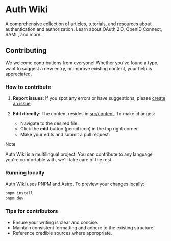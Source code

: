 # Auth Wiki

A comprehensive collection of articles, tutorials, and resources about authentication and authorization. Learn about OAuth 2.0, OpenID Connect, SAML, and more.

## Contributing

We welcome contributions from everyone! Whether you’ve found a typo, want to suggest a new entry, or improve existing content, your help is appreciated.

### How to contribute

1. **Report issues**: If you spot any errors or have suggestions, please [create an issue](https://github.com/logto-io/auth-wiki/issues/new).

2. **Edit directly**: The content resides in [src/content](./src/content). To make changes:
   - Navigate to the desired file.
   - Click the **edit** button (pencil icon) in the top right corner.
   - Make your edits and submit a pull request.

> [!Note]
> Auth Wiki is a multilingual project. You can contribute to any language you're comfortable with, we'll take care of the rest.

### Running locally

Auth Wiki uses PNPM and Astro. To preview your changes locally:

```bash
pnpm install
pnpm dev
```

### Tips for contributors

- Ensure your writing is clear and concise.
- Maintain consistent formatting and adhere to the existing structure.
- Reference credible sources where appropriate.
